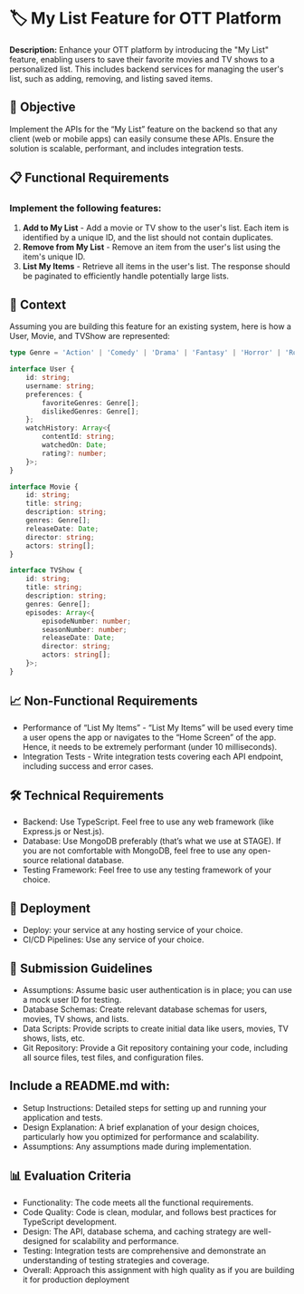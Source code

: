 # 🏷️ My List Feature for OTT Platform

**Description:**
Enhance your OTT platform by introducing the "My List" feature, enabling users to save their favorite movies and TV shows to a personalized list. This includes backend services for managing the user's list, such as adding, removing, and listing saved items.

## 🎯 Objective

Implement the APIs for the “My List” feature on the backend so that any client (web or mobile apps) can easily consume these APIs. Ensure the solution is scalable, performant, and includes integration tests.

## 📋 Functional Requirements

### Implement the following features:

1. **Add to My List** - Add a movie or TV show to the user's list. Each item is identified by a unique ID, and the list should not contain duplicates.
2. **Remove from My List** - Remove an item from the user's list using the item's unique ID.
3. **List My Items** - Retrieve all items in the user's list. The response should be paginated to efficiently handle potentially large lists.

## 📜 Context

Assuming you are building this feature for an existing system, here is how a User, Movie, and TVShow are represented:

```typescript
type Genre = 'Action' | 'Comedy' | 'Drama' | 'Fantasy' | 'Horror' | 'Romance' | 'SciFi';

interface User {
    id: string;
    username: string;
    preferences: {
        favoriteGenres: Genre[];
        dislikedGenres: Genre[];
    };
    watchHistory: Array<{
        contentId: string;
        watchedOn: Date;
        rating?: number;
    }>;
}

interface Movie {
    id: string;
    title: string;
    description: string;
    genres: Genre[];
    releaseDate: Date;
    director: string;
    actors: string[];
}

interface TVShow {
    id: string;
    title: string;
    description: string;
    genres: Genre[];
    episodes: Array<{
        episodeNumber: number;
        seasonNumber: number;
        releaseDate: Date;
        director: string;
        actors: string[];
    }>;
}
```
## 📈 Non-Functional Requirements

- Performance of “List My Items” - “List My Items” will be used every time a user opens the app or navigates to the “Home Screen” of the app. Hence, it needs to be extremely performant (under 10 milliseconds).
- Integration Tests - Write integration tests covering each API endpoint, including success and error cases.

## 🛠️ Technical Requirements

- Backend: Use TypeScript. Feel free to use any web framework (like Express.js or Nest.js).
- Database: Use MongoDB preferably (that’s what we use at STAGE). If you are not comfortable with MongoDB, feel free to use any open-source relational database.
- Testing Framework: Feel free to use any testing framework of your choice.

## 🚀 Deployment

- Deploy:  your service at any hosting service of your choice.
- CI/CD Pipelines: Use any service of your choice.
## 📜 Submission Guidelines

- Assumptions: Assume basic user authentication is in place; you can use a mock user ID for testing.
- Database Schemas: Create relevant database schemas for users, movies, TV shows, and lists.
- Data Scripts: Provide scripts to create initial data like users, movies, TV shows, lists, etc.
- Git Repository: Provide a Git repository containing your code, including all source files, test files, and configuration files.

## Include a README.md with:

- Setup Instructions: Detailed steps for setting up and running your application and tests.
- Design Explanation: A brief explanation of your design choices, particularly how you optimized for  performance and scalability.
- Assumptions: Any assumptions made during implementation.

## 📊 Evaluation Criteria

- Functionality: The code meets all the functional requirements.
- Code Quality: Code is clean, modular, and follows best practices for TypeScript development.
- Design: The API, database schema, and caching strategy are well-designed for scalability and performance.
- Testing: Integration tests are comprehensive and demonstrate an understanding of testing strategies and coverage.
- Overall: Approach this assignment with high quality as if you are building it for production deployment